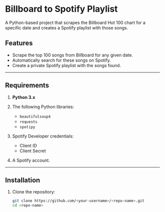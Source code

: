 # Billboard to Spotify Playlist  

A Python-based project that scrapes the Billboard Hot 100 chart for a specific date and creates a Spotify playlist with those songs.  

## Features  
- Scrape the top 100 songs from Billboard for any given date.  
- Automatically search for these songs on Spotify.  
- Create a private Spotify playlist with the songs found.  

---

## Requirements  

1. **Python 3.x**  
2. The following Python libraries:  
   - `beautifulsoup4`  
   - `requests`  
   - `spotipy`  

3. Spotify Developer credentials:  
   - Client ID  
   - Client Secret  

4. A Spotify account.

---

## Installation  

1. Clone the repository:  
   ```bash
   git clone https://github.com/<your-username>/<repo-name>.git
   cd <repo-name>
